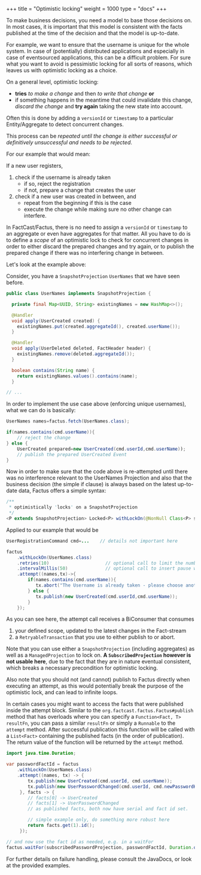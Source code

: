+++
title = "Optimistic locking"
weight = 1000
type = "docs"
+++

To make business decisions, you need a model to base those decisions on. In most cases, it is important that this
model is consistent with the facts published at the time of the decision and that the model is up-to-date.

For example, we want to ensure that the username is unique for the whole system.
In case of (potentially) distributed applications and especially in case of eventsourced applications,
this can be a difficult problem.
For sure what you want to avoid is pessimistic locking for all sorts of reasons,
which leaves us with optimistic locking as a choice.

On a general level, optimistic locking:

- **tries** _to make a change_ and then _to write that change_ **or**
- if something happens in the meantime that could invalidate this change,
  _discard the change_ and **try again** taking the new state into account.

Often this is done by adding a `versionId` or `timestamp` to a particular Entity/Aggregate to detect concurrent changes.

This process can be _repeated until the change is either successful or definitively unsuccessful and needs to be
rejected_.

For our example that would mean:

If a new user registers,

1. check if the username is already taken
   - if so, reject the registration
   - if not, prepare a change that creates the user
1. check if a new user was created in between, and
   - repeat from the beginning if this is the case
   - execute the change while making sure no other change can interfere.

In FactCast/Factus, there is no need to assign a `versionId` or `timestamp` to an aggregate or even have aggregates for
that matter.
All you have to do is to define a _scope_ of an optimistic lock to check for concurrent changes in order to either
discard the prepared changes and try again, or to publish the prepared change if there was no interfering change in
between.

Let's look at the example above:

Consider, you have a `SnapshotProjection` `UserNames` that we have seen before.

```java
public class UserNames implements SnapshotProjection {

  private final Map<UUID, String> existingNames = new HashMap<>();

  @Handler
  void apply(UserCreated created) {
    existingNames.put(created.aggregateId(), created.userName());
  }

  @Handler
  void apply(UserDeleted deleted, FactHeader header) {
    existingNames.remove(deleted.aggregateId());
  }

  boolean contains(String name) {
    return existingNames.values().contains(name);
  }

// ...
```

In order to implement the use case above (enforcing unique usernames), what we can do is basically:

```java
UserNames names=factus.fetch(UserNames.class);

if(names.contains(cmd.userName)){
    // reject the change
} else {
    UserCreated prepared=new UserCreated(cmd.userId,cmd.userName));
    // publish the prepared UserCreated Event
}
```

Now in order to make sure that the code above is re-attempted until there was no interference relevant to the UserNames
Projection and also that the business decision (the simple if clause) is always based on the latest up-to-date data,
Factus offers a simple syntax:

```java
/**
 * optimistically 'locks' on a SnapshotProjection
 */
<P extends SnapshotProjection> Locked<P> withLockOn(@NonNull Class<P> snapshotClass);
```

Applied to our example that would be

```java
UserRegistrationCommand cmd=...    // details not important here

factus
    .withLockOn(UserNames.class)
    .retries(10)                     // optional call to limit the number of retries
    .intervalMillis(50)              // optional call to insert pause with the given number of milliseconds in between attempts
    .attempt((names,tx)->{
        if(names.contains(cmd.userName)){
           tx.abort("The Username is already taken - please choose another one.");
        } else {
           tx.publish(new UserCreated(cmd.userId,cmd.userName));
        }
    });
```

As you can see here, the attempt call receives a BiConsumer that consumes

1. your defined scope, updated to the latest changes in the Fact-stream
1. a `RetryableTransaction` that you use to either publish to or abort.

Note that you can use either a `SnapshotProjection` (including aggregates) as well as a `ManagedProjection` to lock on.
**A `SubscribedProjection` however is not usable here**, due to the fact that they are in nature eventual consistent,
which
breaks a necessary precondition for optimistic locking.

Also note that you should not (and cannot) publish to Factus directly when executing an attempt, as this would
potentially
break the purpose of the optimistic lock, and can lead to infinite loops.

In certain cases you might want to access the facts that were published inside the attempt block. Similar to the
`org.factcast.factus.Factus#publish` method that has overloads where you can specify a `Function<Fact, T> resultFn`,
you can pass a similar `resultFn` or simply a `Runnable` to the `attempt` method. After successful publication this
function will be called with a `List<Fact>` containing the published facts (in the order of publication). The return
value of the function will be returned by the `attempt` method.

```java
import java.time.Duration;

var passwordFactId = factus
    .withLockOn(UserNames.class)
    .attempt((names, tx) -> {
        tx.publish(new UserCreated(cmd.userId, cmd.userName));
        tx.publish(new UserPasswordChanged(cmd.userId, cmd.newPasswordHash));
     }, facts -> {
        // facts[0] -> UserCreated
        // facts[1] -> UserPasswordChanged
        // as published facts, both now have serial and fact id set.

        // simple example only, do something more robust here
        return facts.get(1).id();
     });

// and now use the fact id as needed, e.g. in a waitFor
factus.waitFor(subscribedPasswordProjection, passwordFactId, Duration.ofSeconds(2));
```

For further details on failure handling,
please consult the JavaDocs, or look at the provided examples.
